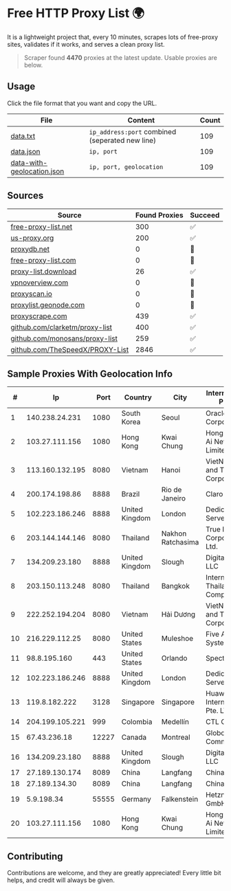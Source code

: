 
# Free HTTP Proxy List 🌍

It is a lightweight project that, every 10 minutes, scrapes lots of free-proxy sites, validates if it works, and serves a clean proxy list.


> Scraper found **4470** proxies at the latest update. Usable proxies are below.

## Usage

Click the file format that you want and copy the URL.


|File|Content|Count|
|----|-------|-----|
|[data.txt](https://raw.githubusercontent.com/themiralay/Proxy-List-World/master/data.txt)|`ip_address:port` combined (seperated new line)|109|
|[data.json](https://raw.githubusercontent.com/themiralay/Proxy-List-World/master/data.json)|`ip, port`|109|
|[data-with-geolocation.json](https://raw.githubusercontent.com/themiralay/Proxy-List-World/master/data-with-geolocation.json)|`ip, port, geolocation`|109|

## Sources

|Source|Found Proxies|Succeed|
|------|-------------|-------|
|[free-proxy-list.net](https://free-proxy-list.net)|300|✅|
|[us-proxy.org](https://www.us-proxy.org)|200|✅|
|[proxydb.net](http://proxydb.net)|0|🚫|
|[free-proxy-list.com](https://free-proxy-list.com/?page=&port=&type%5B%5D=http&type%5B%5D=https&up_time=0&search=Search)|0|🚫|
|[proxy-list.download](https://www.proxy-list.download/HTTP)|26|✅|
|[vpnoverview.com](https://vpnoverview.com/privacy/anonymous-browsing/free-proxy-servers)|0|🚫|
|[proxyscan.io](https://www.proxyscan.io)|0|🚫|
|[proxylist.geonode.com](https://proxylist.geonode.com/api/proxy-list?limit=300&page=1&sort_by=lastChecked&sort_type=desc&protocols=http,https)|0|🚫|
|[proxyscrape.com](https://api.proxyscrape.com/v2/?request=displayproxies&protocol=http&timeout=10000&country=all&ssl=all&anonymity=all)|439|✅|
|[github.com/clarketm/proxy-list](https://raw.githubusercontent.com/clarketm/proxy-list/master/proxy-list-raw.txt)|400|✅|
|[github.com/monosans/proxy-list](https://raw.githubusercontent.com/monosans/proxy-list/main/proxies/http.txt)|259|✅|
|[github.com/TheSpeedX/PROXY-List](https://raw.githubusercontent.com/TheSpeedX/PROXY-List/master/http.txt)|2846|✅|


## Sample Proxies With Geolocation Info

|#|Ip|Port|Country|City|Internet Service Provider|
|-|--|----|-------|----|-------------------------|
|1|140.238.24.231|1080|South Korea|Seoul|Oracle Corporation|
|2|103.27.111.156|1080|Hong Kong|Kwai Chung|Hong Kong San Ai Net Int'l Limited|
|3|113.160.132.195|8080|Vietnam|Hanoi|VietNam Post and Telecom Corporation|
|4|200.174.198.86|8888|Brazil|Rio de Janeiro|Claro S.A|
|5|102.223.186.246|8888|United Kingdom|London|Dedicated Servers|
|6|203.144.144.146|8080|Thailand|Nakhon Ratchasima|True Internet Corporation CO. Ltd.|
|7|134.209.23.180|8888|United Kingdom|Slough|DigitalOcean, LLC|
|8|203.150.113.248|8080|Thailand|Bangkok|Internet Thailand Company Ltd.|
|9|222.252.194.204|8080|Vietnam|Hải Dương|VietNam Post and Telecom Corporation|
|10|216.229.112.25|8080|United States|Muleshoe|Five Area Systems, LLC|
|11|98.8.195.160|443|United States|Orlando|Spectrum|
|12|102.223.186.246|8888|United Kingdom|London|Dedicated Servers|
|13|119.8.182.222|3128|Singapore|Singapore|Huawei International Pte. LTD|
|14|204.199.105.221|999|Colombia|Medellín|CTL Colombia|
|15|67.43.236.18|12227|Canada|Montreal|GloboTech Communications|
|16|134.209.23.180|8888|United Kingdom|Slough|DigitalOcean, LLC|
|17|27.189.130.174|8089|China|Langfang|Chinanet|
|18|27.189.134.30|8089|China|Langfang|Chinanet|
|19|5.9.198.34|55555|Germany|Falkenstein|Hetzner Online GmbH|
|20|103.27.111.156|1080|Hong Kong|Kwai Chung|Hong Kong San Ai Net Int'l Limited|



## Contributing

Contributions are welcome, and they are greatly appreciated! Every
little bit helps, and credit will always be given.

